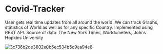 # Covid-Tracker
User gets real time updates from all around the world. We can track Graphs, statistics of World as well as for any specific Country. Implemented using REST API. Source of data: The New York Times, Worldometers, Johns Hopkins University

![3c736b2de3802e0b5ec534b5c9ea94e8](https://user-images.githubusercontent.com/44981613/89117295-4da6bd00-d4ba-11ea-9dde-fcc0cb0b9a73.jpg)
